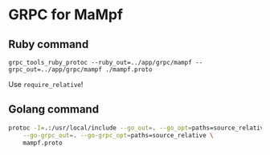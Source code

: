 # GRPC for MaMpf

## Ruby command

```
grpc_tools_ruby_protoc --ruby_out=../app/grpc/mampf --grpc_out=../app/grpc/mampf ./mampf.proto 
```

Use `require_relative`!

## Golang command

```sh
protoc -I=.:/usr/local/include --go_out=. --go_opt=paths=source_relative \
    --go-grpc_out=. --go-grpc_opt=paths=source_relative \
    mampf.proto
```